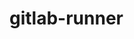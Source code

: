 <!-- generated by markdown-notes-tree -->

# gitlab-runner

<!-- optional markdown-notes-tree directory description starts here -->

<!-- optional markdown-notes-tree directory description ends here -->


